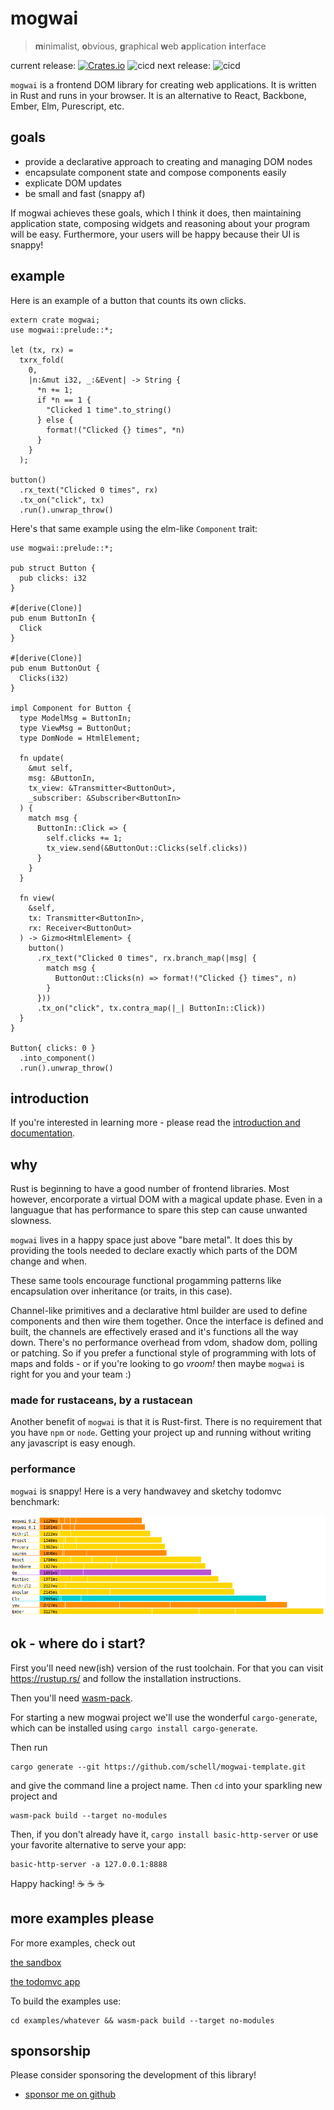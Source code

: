 # mogwai

> **m**inimalist, **o**bvious, **g**raphical **w**eb **a**pplication **i**nterface

current release: [![Crates.io][ci]][cl] ![cicd](https://github.com/schell/mogwai/workflows/cicd/badge.svg?branch=release)
next release: ![cicd](https://github.com/schell/mogwai/workflows/cicd/badge.svg?branch=master)

[ci]: https://img.shields.io/crates/v/mogwai.svg
[cl]: https://crates.io/crates/mogwai/

`mogwai` is a frontend DOM library for creating web applications.
It is written in Rust and runs in your browser. It is an alternative
to React, Backbone, Ember, Elm, Purescript, etc.

## goals

* provide a declarative approach to creating and managing DOM nodes
* encapsulate component state and compose components easily
* explicate DOM updates
* be small and fast (snappy af)

If mogwai achieves these goals, which I think it does, then maintaining
application state, composing widgets and reasoning about your program will be
easy. Furthermore, your users will be happy because their UI is snappy!

## example
Here is an example of a button that counts its own clicks.

```rust, no_run
extern crate mogwai;
use mogwai::prelude::*;

let (tx, rx) =
  txrx_fold(
    0,
    |n:&mut i32, _:&Event| -> String {
      *n += 1;
      if *n == 1 {
        "Clicked 1 time".to_string()
      } else {
        format!("Clicked {} times", *n)
      }
    }
  );

button()
  .rx_text("Clicked 0 times", rx)
  .tx_on("click", tx)
  .run().unwrap_throw()
```

Here's that same example using the elm-like `Component` trait:

```rust, no_run
use mogwai::prelude::*;

pub struct Button {
  pub clicks: i32
}

#[derive(Clone)]
pub enum ButtonIn {
  Click
}

#[derive(Clone)]
pub enum ButtonOut {
  Clicks(i32)
}

impl Component for Button {
  type ModelMsg = ButtonIn;
  type ViewMsg = ButtonOut;
  type DomNode = HtmlElement;

  fn update(
    &mut self,
    msg: &ButtonIn,
    tx_view: &Transmitter<ButtonOut>,
    _subscriber: &Subscriber<ButtonIn>
  ) {
    match msg {
      ButtonIn::Click => {
        self.clicks += 1;
        tx_view.send(&ButtonOut::Clicks(self.clicks))
      }
    }
  }

  fn view(
    &self,
    tx: Transmitter<ButtonIn>,
    rx: Receiver<ButtonOut>
  ) -> Gizmo<HtmlElement> {
    button()
      .rx_text("Clicked 0 times", rx.branch_map(|msg| {
        match msg {
          ButtonOut::Clicks(n) => format!("Clicked {} times", n)
        }
      }))
      .tx_on("click", tx.contra_map(|_| ButtonIn::Click))
  }
}

Button{ clicks: 0 }
  .into_component()
  .run().unwrap_throw()
```

## introduction
If you're interested in learning more - please read the [introduction and
documentation](https://docs.rs/mogwai/).

## why
Rust is beginning to have a good number of frontend libraries. Most however,
encorporate a virtual DOM with a magical update phase. Even in a languague that
has performance to spare this step can cause unwanted slowness.

`mogwai` lives in a happy space just above "bare metal". It does this by
providing the tools needed to declare exactly which parts of the DOM change and
when.

These same tools encourage functional progamming patterns like encapsulation over
inheritance (or traits, in this case).

Channel-like primitives and a declarative html builder are used to define
components and then wire them together. Once the interface is defined and built,
the channels are effectively erased and it's functions all the way down. There's
no performance overhead from vdom, shadow dom, polling or patching. So if you
prefer a functional style of programming with lots of maps and folds - or if
you're looking to go _vroom!_ then maybe `mogwai` is right for you and your
team :)

### made for rustaceans, by a rustacean
Another benefit of `mogwai` is that it is Rust-first. There is no requirement
that you have `npm` or `node`. Getting your project up and running without
writing any javascript is easy enough.

### performance
`mogwai` is snappy! Here is a very handwavey and sketchy todomvc benchmark:

![mogwai performance benchmarking](img/perf.png)

## ok - where do i start?
First you'll need new(ish) version of the rust toolchain. For that you can visit
https://rustup.rs/ and follow the installation instructions.

Then you'll need [wasm-pack](https://rustwasm.github.io/wasm-pack/installer/).

For starting a new mogwai project we'll use the wonderful `cargo-generate`, which
can be installed using `cargo install cargo-generate`.

Then run
```shell
cargo generate --git https://github.com/schell/mogwai-template.git
```
and give the command line a project name. Then `cd` into your sparkling new
project and
```shell
wasm-pack build --target no-modules
```
Then, if you don't already have it, `cargo install basic-http-server` or use your
favorite alternative to serve your app:
```shell
basic-http-server -a 127.0.0.1:8888
```
Happy hacking! :coffee: :coffee: :coffee:

## more examples please
For more examples, check out

[the sandbox](https://github.com/schell/mogwai/blob/master/examples/sandbox/)

[the todomvc app](https://github.com/schell/mogwai/blob/master/examples/todomvc)

To build the examples use:
```shell
cd examples/whatever && wasm-pack build --target no-modules
```

## sponsorship
Please consider sponsoring the development of this library!

* [sponsor me on github](https://github.com/sponsors/schell/)
